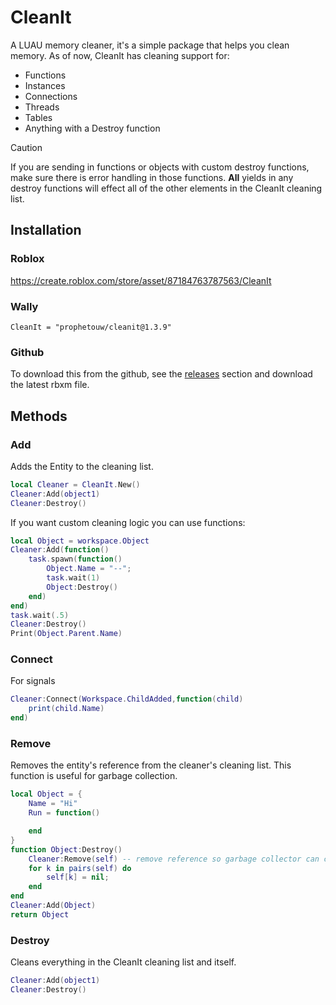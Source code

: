 # CleanIt
A LUAU memory cleaner, it's a simple package that helps you clean memory. As of now, CleanIt has cleaning support for: 
- Functions
- Instances
- Connections
- Threads
- Tables
- Anything with a Destroy function
> [!CAUTION]
> If you are sending in functions or objects with custom destroy functions, make sure there is error handling in those functions. **All** yields in any destroy functions will effect all of the other elements in the CleanIt cleaning list.
## Installation
### Roblox
https://create.roblox.com/store/asset/87184763787563/CleanIt
### Wally
```
CleanIt = "prophetouw/cleanit@1.3.9"
```
### Github
To download this from the github, see the [releases](https://github.com/ProphetOuw/CleanIt/releases/tag/first) section and download the latest rbxm file.
## Methods
### Add
Adds the Entity to the cleaning list.
```lua
local Cleaner = CleanIt.New()
Cleaner:Add(object1)
Cleaner:Destroy()
```
If you want custom cleaning logic you can use functions:
```lua
local Object = workspace.Object
Cleaner:Add(function()
    task.spawn(function()
        Object.Name = "--";
        task.wait(1)
        Object:Destroy()
    end)
end)
task.wait(.5)
Cleaner:Destroy()
Print(Object.Parent.Name)
```
### Connect
For signals
```lua
Cleaner:Connect(Workspace.ChildAdded,function(child)
    print(child.Name)
end)
```
### Remove
Removes the entity's reference from the cleaner's cleaning list. This function is useful for garbage collection.
```lua
local Object = {
    Name = "Hi"
    Run = function()

    end
}
function Object:Destroy()
    Cleaner:Remove(self) -- remove reference so garbage collector can clean the memory
    for k in pairs(self) do
        self[k] = nil;
    end
end
Cleaner:Add(Object)
return Object
```
### Destroy
Cleans everything in the CleanIt cleaning list and itself.
```lua
Cleaner:Add(object1)
Cleaner:Destroy()
```
